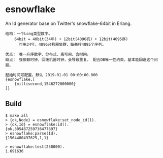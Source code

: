 esnowflake
=====

An Id generator base on Twitter's snowflake-64bit in Erlang.

	结构：一个Long类型数字。 
		64bit = 40bit(34年) + 12bit(4096机) + 12bit(4095序) 
		  可用34年，4096台机器集群，每毫秒4095个序列。
	
	优点： 唯一升序数字、分布式、高可用、含时间。
	缺点： 强依赖时钟，回拨机器时钟，会导致重复。 配合DB唯一性约束，基本能回避这个问题。
	
	起始时间可配置，默认 2019-01-01 00:00:00.000
	{esnowflake,[
		{millisecond,1546272000000}
	]}

Build
-----

    $ make all
    > {ok,Node} = esnowflake:set_node_id(1).
    > {ok,Id} = esnowflake:id().
    {ok,305487259736477697}
    > esnowflake:parse(Id).
    {1564480497625,1,1}
    
    > esnowflake:test(250000).
    1.691636
    
    
